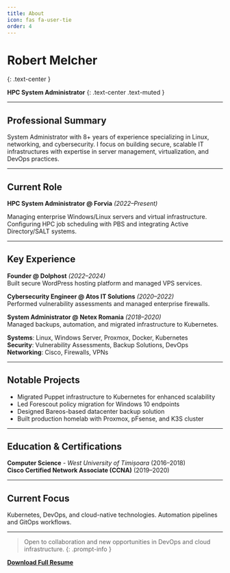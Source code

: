 ```yaml
---
title: About
icon: fas fa-user-tie
order: 4
---
```


# Robert Melcher
{: .text-center }

**HPC System Administrator**
{: .text-center .text-muted }

---

## Professional Summary

System Administrator with 8+ years of experience specializing in Linux, networking, and cybersecurity. I focus on building secure, scalable IT infrastructures with expertise in server management, virtualization, and DevOps practices.

---

## Current Role

**HPC System Administrator @ Forvia** *(2022–Present)*

Managing enterprise Windows/Linux servers and virtual infrastructure. Configuring HPC job scheduling with PBS and integrating Active Directory/SALT systems.

---

## Key Experience


**Founder @ Dolphost** *(2022–2024)*  
Built secure WordPress hosting platform and managed VPS services.

**Cybersecurity Engineer @ Atos IT Solutions** *(2020–2022)*  
Performed vulnerability assessments and managed enterprise firewalls.

**System Administrator @ Netex Romania** *(2018–2020)*  
Managed backups, automation, and migrated infrastructure to Kubernetes.



**Systems**: Linux, Windows Server, Proxmox, Docker, Kubernetes  
**Security**: Vulnerability Assessments, Backup Solutions, DevOps  
**Networking**: Cisco, Firewalls, VPNs




---

## Notable Projects

- Migrated Puppet infrastructure to Kubernetes for enhanced scalability
- Led Forescout policy migration for Windows 10 endpoints  
- Designed Bareos-based datacenter backup solution
- Built production homelab with Proxmox, pFsense, and K3S cluster

---

## Education & Certifications

**Computer Science** - *West University of Timișoara* (2016–2018)  
**Cisco Certified Network Associate (CCNA)** (2019–2020)

---

## Current Focus

Kubernetes, DevOps, and cloud-native technologies. Automation pipelines and GitOps workflows.

---

> Open to collaboration and new opportunities in DevOps and cloud infrastructure.
{: .prompt-info }

**[Download Full Resume](https://merox.dev/robert-melcher-cv.pdf)**
